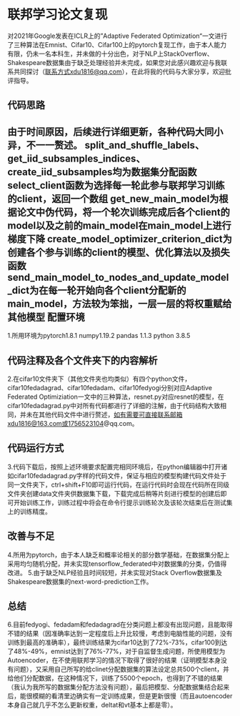 联邦学习论文复现
===
对2021年Google发表在ICLR上的”Adaptive Federated Optimization“一文进行了三种算法在Emnist、Cifar10、Cifar100上的pytorch复现工作，由于本人能力有限，仍未一名本科生，并未做的十分出色，对于NLP上StackOverflow、Shakespeare数据集由于缺乏处理经验并未完成，如果您对此感兴趣欢迎与我联系共同探讨（联系方式xdu1816@qq.com），在此将我的代码与大家分享，欢迎批评指导。

代码思路
----
由于时间原因，后续进行详细更新，各种代码大同小异，不一一赘述。
split_and_shuffle_labels、get_iid_subsamples_indices、create_iid_subsamples均为数据集分配函数
select_client函数为选择每一轮此参与联邦学习训练的client，返回一个数组
get_new_main_model为根据论文中伪代码，将一个轮次训练完成后各个client的model以及之前的main_model在main_model上进行梯度下降
create_model_optimizer_criterion_dict为创建各个参与训练的client的模型、优化算法以及损失函数
send_main_model_to_nodes_and_update_model_dict为在每一轮开始向各个client分配新的main_model，方法较为笨拙，一层一层的将权重赋给其他模型
配置环境
----
1.所用环境为pytorch1.8.1 numpy1.19.2 pandas 1.1.3 python 3.8.5

代码注释及各个文件夹下的内容解析
----
2.在cifar10文件夹下（其他文件夹也均类似）有四个python文件，cifar10fedadagrad、cifar10fedadam、cifar10fedyogi分别对应Adaptive Federated Optimiziation一文中的三种算法，resnet.py对应resnet的模型，在cifar10fedadagrad.py中对所有代码都进行了详细的注解，由于代码结构大致相同，并未在其他代码文件中进行赘述，如有需要可直接联系邮箱xdu1816@163.com或1756523104@qq.com。

代码运行方式
----
3.代码下载后，按照上述环境要求配置完相同环境后，在python编辑器中打开诸如cifar10fedadagrad.py字样的代码文件，保证与相应的模型构建代码文件处于同一文件夹下，ctrl+shift+F10即可运行代码，在运行代码时会现在代码所在同级文件夹创建data文件夹供数据集下载，下载完成后稍等片刻进行模型的创建后即可开始训练工作，训练过程中将会在命令行提示训练轮次及该轮次结束后在测试集上的训练精度。

改善与不足
----
4.所用为pytorch，由于本人缺乏和概率论相关的部分数学基础，在数据集分配上采用均匀随机分配，并未实现tensorflow_federated中对数据集的分类，仍值得改进。
5.由于缺乏NLP经验且时间较短，并未实现对Stack Overflow数据集及Shakespeare数据集的next-word-prediction工作。

总结
----
6.目前fedyogi、fedadam和fedadagrad在分类问题上都没有出现问题，且能取得不错的结果（因准确率达到一定程度后上升比较慢，考虑到电脑性能的问题，没有训练到最高的准确率），最终训练结果为cifar10达到了72%-73%，cifar100到达了48%-49%，emnist达到了76%-77%，对于自监督生成问题，所使用模型为Autoencoder，在不使用联邦学习的情况下取得了很好的结果（证明模型本身没有问题），又采用自己所写的给clinet分配数据集的算法设定总共500个client，并给他们分配数据，在这种情况下，训练了5500个epoch，也得到了不错的结果（我认为我所写的数据集分配方法没有问题），最后把模型、分配数据集结合起来后，能很模糊的看清里边确实有一定训练成果，但是更新很慢（而且autoencoder本身自己就几乎不怎么更新权重，deltat和vt基本上都是零）。
